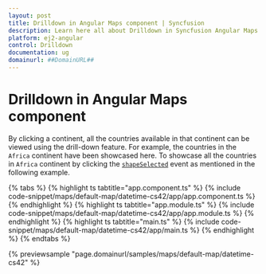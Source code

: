 ```yaml
---
layout: post
title: Drilldown in Angular Maps component | Syncfusion
description: Learn here all about Drilldown in Syncfusion Angular Maps component of Syncfusion Essential JS 2 and more.
platform: ej2-angular
control: Drilldown 
documentation: ug
domainurl: ##DomainURL##
---
```


# Drilldown in Angular Maps component

By clicking a continent, all the countries available in that continent can be viewed using the drill-down feature. For example, the countries in the `Africa` continent have been showcased here. To showcase all the countries in `Africa` continent by clicking the [`shapeSelected`](https://ej2.syncfusion.com/angular/documentation/api/maps#shapeselected) event as mentioned in the following example.

{% tabs %}
{% highlight ts tabtitle="app.component.ts" %}
{% include code-snippet/maps/default-map/datetime-cs42/app/app.component.ts %}
{% endhighlight %}
{% highlight ts tabtitle="app.module.ts" %}
{% include code-snippet/maps/default-map/datetime-cs42/app/app.module.ts %}
{% endhighlight %}
{% highlight ts tabtitle="main.ts" %}
{% include code-snippet/maps/default-map/datetime-cs42/app/main.ts %}
{% endhighlight %}
{% endtabs %}
  
{% previewsample "page.domainurl/samples/maps/default-map/datetime-cs42" %}